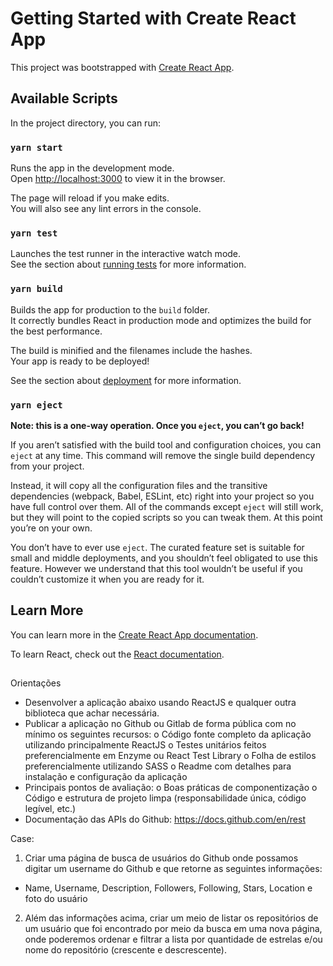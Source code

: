# Getting Started with Create React App

This project was bootstrapped with [Create React App](https://github.com/facebook/create-react-app).

## Available Scripts

In the project directory, you can run:

### `yarn start`

Runs the app in the development mode.\
Open [http://localhost:3000](http://localhost:3000) to view it in the browser.

The page will reload if you make edits.\
You will also see any lint errors in the console.

### `yarn test`

Launches the test runner in the interactive watch mode.\
See the section about [running tests](https://facebook.github.io/create-react-app/docs/running-tests) for more information.

### `yarn build`

Builds the app for production to the `build` folder.\
It correctly bundles React in production mode and optimizes the build for the best performance.

The build is minified and the filenames include the hashes.\
Your app is ready to be deployed!

See the section about [deployment](https://facebook.github.io/create-react-app/docs/deployment) for more information.

### `yarn eject`

**Note: this is a one-way operation. Once you `eject`, you can’t go back!**

If you aren’t satisfied with the build tool and configuration choices, you can `eject` at any time. This command will remove the single build dependency from your project.

Instead, it will copy all the configuration files and the transitive dependencies (webpack, Babel, ESLint, etc) right into your project so you have full control over them. All of the commands except `eject` will still work, but they will point to the copied scripts so you can tweak them. At this point you’re on your own.

You don’t have to ever use `eject`. The curated feature set is suitable for small and middle deployments, and you shouldn’t feel obligated to use this feature. However we understand that this tool wouldn’t be useful if you couldn’t customize it when you are ready for it.

## Learn More

You can learn more in the [Create React App documentation](https://facebook.github.io/create-react-app/docs/getting-started).

To learn React, check out the [React documentation](https://reactjs.org/).

##

Orientações

- Desenvolver a aplicação abaixo usando ReactJS e qualquer outra biblioteca que achar necessária.
- Publicar a aplicação no Github ou Gitlab de forma pública com no mínimo os seguintes recursos:
  o Código fonte completo da aplicação utilizando principalmente ReactJS
  o Testes unitários feitos preferencialmente em Enzyme ou React Test Library
  o Folha de estilos preferencialmente utilizando SASS
  o Readme com detalhes para instalação e configuração da aplicação
- Principais pontos de avaliação:
  o Boas práticas de componentização
  o Código e estrutura de projeto limpa (responsabilidade única, código legível, etc.)
- Documentação das APIs do Github: https://docs.github.com/en/rest

Case:

1. Criar uma página de busca de usuários do Github onde possamos digitar um username do Github e que retorne as seguintes informações:

- Name, Username, Description, Followers, Following, Stars, Location e foto do usuário

2. Além das informações acima, criar um meio de listar os repositórios de um usuário que foi encontrado por meio da busca em uma nova página, onde poderemos ordenar e filtrar a lista por quantidade de estrelas e/ou nome do repositório (crescente e descrescente).
